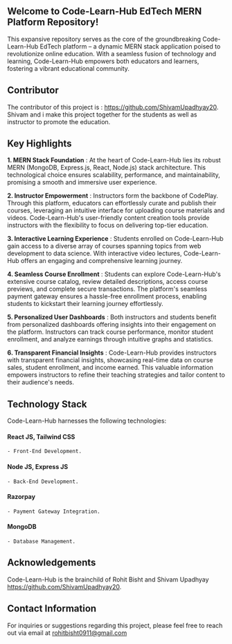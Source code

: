 ## Welcome to Code-Learn-Hub EdTech MERN Platform Repository!

This expansive repository serves as the core of the groundbreaking Code-Learn-Hub EdTech platform – a dynamic MERN stack application poised to revolutionize online education. With a seamless fusion of technology and learning, Code-Learn-Hub empowers both educators and learners, fostering a vibrant educational community.

## Contributor
The contributor of this project is : https://github.com/ShivamUpadhyay20. Shivam and i make this project together for the students as well as instructor to promote the education.

## Key Highlights

**1. MERN Stack Foundation** : At the heart of Code-Learn-Hub lies its robust MERN (MongoDB, Express.js, React, Node.js) stack architecture. This technological choice ensures scalability, performance, and maintainability, promising a smooth and immersive user experience.

**2. Instructor Empowerment** : Instructors form the backbone of CodePlay. Through this platform, educators can effortlessly curate and publish their courses, leveraging an intuitive interface for uploading course materials and videos. Code-Learn-Hub's user-friendly content creation tools provide instructors with the flexibility to focus on delivering top-tier education.

**3. Interactive Learning Experience** : Students enrolled on Code-Learn-Hub gain access to a diverse array of courses spanning topics from web development to data science. With interactive video lectures, Code-Learn-Hub offers an engaging and comprehensive learning journey.

**4. Seamless Course Enrollment** : Students can explore Code-Learn-Hub's extensive course catalog, review detailed descriptions, access course previews, and complete secure transactions. The platform's seamless payment gateway ensures a hassle-free enrollment process, enabling students to kickstart their learning journey effortlessly.

**5. Personalized User Dashboards** : Both instructors and students benefit from personalized dashboards offering insights into their engagement on the platform. Instructors can track course performance, monitor student enrollment, and analyze earnings through intuitive graphs and statistics.

**6. Transparent Financial Insights** : Code-Learn-Hub provides instructors with transparent financial insights, showcasing real-time data on course sales, student enrollment, and income earned. This valuable information empowers instructors to refine their teaching strategies and tailor content to their audience's needs.

## Technology Stack

Code-Learn-Hub harnesses the following technologies:

#### React JS, Tailwind CSS
    - Front-End Development.
#### Node JS, Express JS 
    - Back-End Development.
#### Razorpay
    - Payment Gateway Integration.
#### MongoDB
    - Database Management.

## Acknowledgements

Code-Learn-Hub is the brainchild of Rohit Bisht and Shivam Upadhyay https://github.com/ShivamUpadhyay20.

## Contact Information

For inquiries or suggestions regarding this project, please feel free to reach out via email at rohitbisht0911@gmail.com